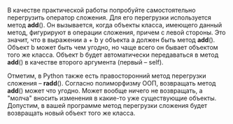 В качестве практической работы попробуйте самостоятельно перегрузить оператор сложения. Для его
перегрузки используется метод __add__(). Он вызывается, когда объекты класса, имеющего данный метод,
фигурируют в операции сложения, причем с левой стороны. Это значит, что в выражении a + b у объекта
a должен быть метод __add__(). Объект b может быть чем угодно, но чаще всего он бывает объектом того
же класса. Объект b будет автоматически передаваться в метод __add__() в качестве второго аргумента
(первый – self).

Отметим, в Python также есть правосторонний метод перегрузки сложения – __radd__().
Согласно полиморфизму ООП, возвращать метод __add__() может что угодно. Может вообще ничего не
возвращать, а "молча" вносить изменения в какие-то уже существующие объекты. Допустим, в вашей
программе метод перегрузки сложения будет возвращать новый объект того же класса. 